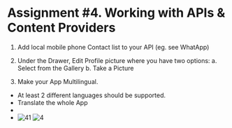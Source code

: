 Assignment #4. Working with APIs & Content Providers
====================================

1. Add local mobile phone Contact list to your API (eg. see WhatApp)
2. Under the Drawer, Edit Profile picture where you have two options:
  a. Select from the Gallery
  b. Take a Picture

3. Make your App Multilingual.      
- At least 2 different languages should be supported.
- Translate the whole App
-
- ![41](https://github.com/ishimwethierryhenry/mob_prog_assign_four/assets/149163309/f0f10791-98a2-42f8-9598-520bffd58d97)
![4](https://github.com/ishimwethierryhenry/mob_prog_assign_four/assets/149163309/c3bca9e1-cc89-43b5-adf7-ffa7e91b1604)
